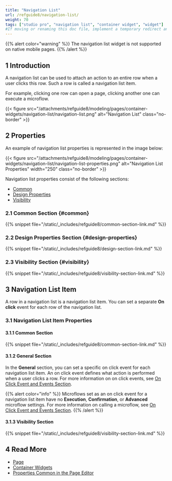 ```yaml
---
title: "Navigation List"
url: /refguide8/navigation-list/
weight: 70
tags: ["studio pro", "navigation list", "container widget", "widget"]
#If moving or renaming this doc file, implement a temporary redirect and let the respective team know they should update the URL in the product. See Mapping to Products for more details.
---
```


{{% alert color="warning" %}}
The navigation list widget is not supported on native mobile pages.
{{% /alert %}}

## 1 Introduction

A navigation list can be used to attach an action to an entire row when a user clicks this row. Such a row is called a navigation list item. 

For example, clicking one row can open a page, clicking another one can execute a microflow. 

{{< figure src="/attachments/refguide8/modeling/pages/container-widgets/navigation-list/navigation-list.png" alt="Navigation List" class="no-border" >}}

## 2 Properties

An example of navigation list properties is represented in the image below:

{{< figure src="/attachments/refguide8/modeling/pages/container-widgets/navigation-list/navigation-list-properties.png" alt="Navigation List Properties"   width="250"  class="no-border" >}}

Navigation list properties consist of the following sections:

* [Common](#common)
* [Design Properties](#design-properties)
* [Visibility](#visibility)

### 2.1 Common Section {#common}

{{% snippet file="/static/_includes/refguide8/common-section-link.md" %}}

### 2.2 Design Properties Section {#design-properties}

{{% snippet file="/static/_includes/refguide8/design-section-link.md" %}} 

### 2.3 Visibility Section {#visibility}

{{% snippet file="/static/_includes/refguide8/visibility-section-link.md" %}}

## 3 Navigation List Item

A row in a navigation list is a navigation list item. You can set a separate **On click** event for each row of the navigation list. 

### 3.1 Navigation List Item Properties

#### 3.1.1 Common Section

{{% snippet file="/static/_includes/refguide8/common-section-link.md" %}}

#### 3.1.2 General Section

In the **General** section, you can set a specific on click event for each navigation list item. An on click event defines what action is performed when a user clicks a row. For more information on on click events, see [On Click Event and Events Section](/refguide8/on-click-event/).

{{% alert color="info" %}}
Microflows set as an on click event for a navigation list item have no **Execution**, **Confirmation**, or **Advanced** microflow settings. For more information on calling a microflow, see [On Click Event and Events Section](/refguide8/on-click-event/#call-microflow). 
{{% /alert %}}

#### 3.1.3 Visibility Section

{{% snippet file="/static/_includes/refguide8/visibility-section-link.md" %}}

## 4 Read More

* [Page](/refguide8/page/)
* [Container Widgets](/refguide8/container-widgets/)
* [Properties Common in the Page Editor](/refguide8/common-widget-properties/)
